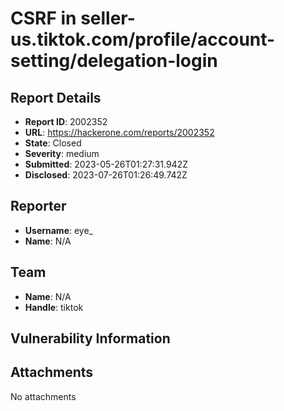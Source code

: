 # CSRF in seller-us.tiktok.com/profile/account-setting/delegation-login 

## Report Details
- **Report ID**: 2002352
- **URL**: https://hackerone.com/reports/2002352
- **State**: Closed
- **Severity**: medium
- **Submitted**: 2023-05-26T01:27:31.942Z
- **Disclosed**: 2023-07-26T01:26:49.742Z

## Reporter
- **Username**: eye_
- **Name**: N/A

## Team
- **Name**: N/A
- **Handle**: tiktok

## Vulnerability Information


## Attachments
No attachments

